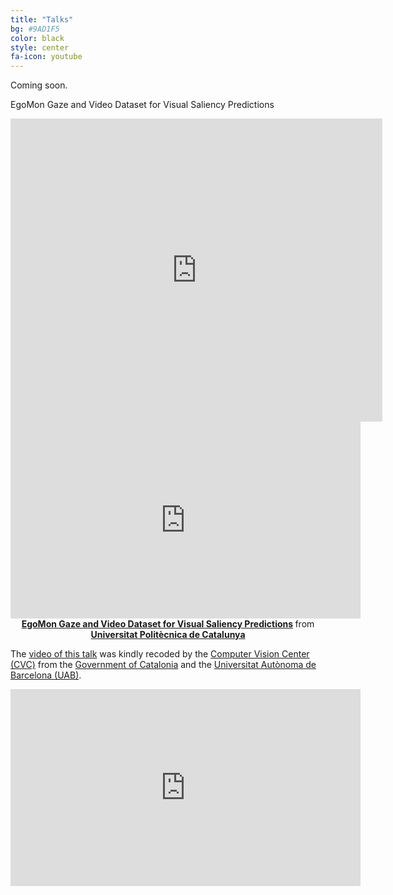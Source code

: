 ```yaml
---
title: "Talks"
bg: #9AD1F5
color: black
style: center
fa-icon: youtube
---
```


Coming soon.

EgoMon Gaze and Video Dataset for Visual Saliency Predictions
<iframe width="595" height="485" src="https://www.youtube.com/watch?v=UTomFStk1Cw" frameborder="0" allow="autoplay; encrypted-media" allowfullscreen></iframe>

<center>
<iframe width="560" height="315" src="https://www.youtube.com/watch?v=UTomFStk1Cw" frameborder="0" allow="autoplay; encrypted-media" allowfullscreen></iframe> <div style="margin-bottom:5px"> <strong> <a href="http://imatge-upc.github.io/egocentric-2016-saliency/" title="EgoMon" target="_blank">EgoMon Gaze and Video Dataset for Visual Saliency Predictions</a> </strong> from <strong><a href="https://www.upc.edu/en" target="_blank">Universitat Politècnica de Catalunya</a></strong> </div>
</center>


The [video of this talk](http://www.cvc.uab.es/?page_id=113) was kindly recoded by the [Computer Vision Center (CVC)](http://www.cvc.uab.cat/) from the [Government of Catalonia](https://governrepublica.org/) and the [Universitat Autònoma de Barcelona (UAB)](http://www.uab.cat/).

<iframe width="560" height="315" src="https://www.youtube.com/embed/rNjxeZHahVw" frameborder="0" allow="autoplay; encrypted-media" allowfullscreen></iframe>
